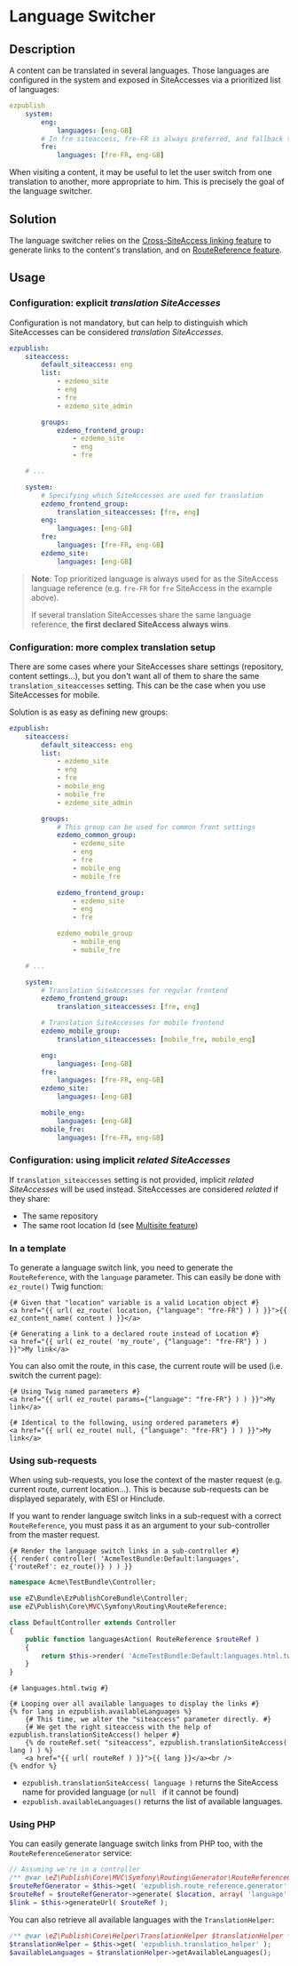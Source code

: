 # Language Switcher

## Description
A content can be translated in several languages. Those languages are configured in the system and exposed in
SiteAccesses via a prioritized list of languages:

```yaml
ezpublish
    system:
        eng:
            languages: [eng-GB]
        # In fre siteaccess, fre-FR is always preferred, and fallback to eng-GB if needed.
        fre:
            languages: [fre-FR, eng-GB]
```

When visiting a content, it may be useful to let the user switch from one translation to another, more appropriate to him.
This is precisely the goal of the language switcher.

## Solution
The language switcher relies on the [Cross-SiteAccess linking feature](cross_siteaccess_links.md) to generate links to
the content's translation, and on [RouteReference feature](../routing/route_reference.md).

## Usage
### Configuration: explicit *translation SiteAccesses*
Configuration is not mandatory, but can help to distinguish which SiteAccesses can be considered *translation SiteAccesses*.

```yaml
ezpublish:
    siteaccess:
        default_siteaccess: eng
        list:
            - ezdemo_site
            - eng
            - fre
            - ezdemo_site_admin

        groups:
            ezdemo_frontend_group:
                - ezdemo_site
                - eng
                - fre

    # ...

    system:
        # Specifying which SiteAccesses are used for translation
        ezdemo_frontend_group:
            translation_siteaccesses: [fre, eng]
        eng:
            languages: [eng-GB]
        fre:
            languages: [fre-FR, eng-GB]
        ezdemo_site:
            languages: [eng-GB]
```

> **Note**:
> Top prioritized language is always used for as the SiteAccess language reference (e.g. `fre-FR` for `fre` SiteAccess
> in the example above).
>
> If several translation SiteAccesses share the same language reference, **the first declared SiteAccess always wins**.

### Configuration: more complex translation setup
There are some cases where your SiteAccesses share settings (repository, content settings...), but you don't want all
of them to share the same `translation_siteaccesses` setting. This can be the case when you use SiteAccesses for mobile.

Solution is as easy as defining new groups:

```yaml
ezpublish:
    siteaccess:
        default_siteaccess: eng
        list:
            - ezdemo_site
            - eng
            - fre
            - mobile_eng
            - mobile_fre
            - ezdemo_site_admin

        groups:
            # This group can be used for common front settings
            ezdemo_common_group:
                - ezdemo_site
                - eng
                - fre
                - mobile_eng
                - mobile_fre

            ezdemo_frontend_group:
                - ezdemo_site
                - eng
                - fre

            ezdemo_mobile_group
                - mobile_eng
                - mobile_fre

    # ...

    system:
        # Translation SiteAccesses for regular frontend
        ezdemo_frontend_group:
            translation_siteaccesses: [fre, eng]

        # Translation SiteAccesses for mobile frontend
        ezdemo_mobile_group:
            translation_siteaccesses: [mobile_fre, mobile_eng]

        eng:
            languages: [eng-GB]
        fre:
            languages: [fre-FR, eng-GB]
        ezdemo_site:
            languages: [eng-GB]

        mobile_eng:
            languages: [eng-GB]
        mobile_fre:
            languages: [fre-FR, eng-GB]
```

### Configuration: using implicit *related SiteAccesses*
If `translation_siteaccesses` setting is not provided, implicit *related SiteAccesses* will be used instead.
SiteAccesses are considered *related* if they share:

* The same repository
* The same root location Id (see [Multisite feature](../multisite/design_routing.md))

### In a template
To generate a language switch link, you need to generate the `RouteReference`, with the `language` parameter.
This can easily be done with `ez_route()` Twig function:

```jinja
{# Given that "location" variable is a valid Location object #}
<a href="{{ url( ez_route( location, {"language": "fre-FR"} ) ) }}">{{ ez_content_name( content ) }}</a>

{# Generating a link to a declared route instead of Location #}
<a href="{{ url( ez_route( 'my_route', {"language": "fre-FR"} ) ) }}">My link</a>
```

You can also omit the route, in this case, the current route will be used (i.e. switch the current page):

```jinja
{# Using Twig named parameters #}
<a href="{{ url( ez_route( params={"language": "fre-FR"} ) ) }}">My link</a>

{# Identical to the following, using ordered parameters #}
<a href="{{ url( ez_route( null, {"language": "fre-FR"} ) ) }}">My link</a>
```

### Using sub-requests
When using sub-requests, you lose the context of the master request (e.g. current route, current location...).
This is because sub-requests can be displayed separately, with ESI or Hinclude.

If you want to render language switch links in a sub-request with a correct `RouteReference`, you must pass it as an
argument to your sub-controller from the master request.

```jinja
{# Render the language switch links in a sub-controller #}
{{ render( controller( 'AcmeTestBundle:Default:languages', {'routeRef': ez_route()} ) ) }}
```

```php
namespace Acme\TestBundle\Controller;

use eZ\Bundle\EzPublishCoreBundle\Controller;
use eZ\Publish\Core\MVC\Symfony\Routing\RouteReference;

class DefaultController extends Controller
{
    public function languagesAction( RouteReference $routeRef )
    {
        return $this->render( 'AcmeTestBundle:Default:languages.html.twig', array( 'routeRef' => $routeRef ) );
    }
}
```

```jinja
{# languages.html.twig #}

{# Looping over all available languages to display the links #}
{% for lang in ezpublish.availableLanguages %}
    {# This time, we alter the "siteaccess" parameter directly. #}
    {# We get the right siteaccess with the help of ezpublish.translationSiteAccess() helper #}
    {% do routeRef.set( "siteaccess", ezpublish.translationSiteAccess( lang ) ) %}
    <a href="{{ url( routeRef ) }}">{{ lang }}</a><br />
{% endfor %}
```

* `ezpublish.translationSiteAccess( language )` returns the SiteAccess name for provided language (or `null ` if it cannot be found)
* `ezpublish.availableLanguages()` returns the list of available languages.

### Using PHP
You can easily generate language switch links from PHP too, with the `RouteReferenceGenerator` service:

```php
// Assuming we're in a controller
/** @var \eZ\Publish\Core\MVC\Symfony\Routing\Generator\RouteReferenceGeneratorInterface $routeRefGenerator */
$routeRefGenerator = $this->get( 'ezpublish.route_reference.generator' );
$routeRef = $routeRefGenerator->generate( $location, array( 'language' => 'fre-FR' );
$link = $this->generateUrl( $routeRef );
```

You can also retrieve all available languages with the `TranslationHelper`:

```php
/** @var \eZ\Publish\Core\Helper\TranslationHelper $translationHelper */
$translationHelper = $this->get( 'ezpublish.translation_helper' );
$availableLanguages = $translationHelper->getAvailableLanguages();
```
